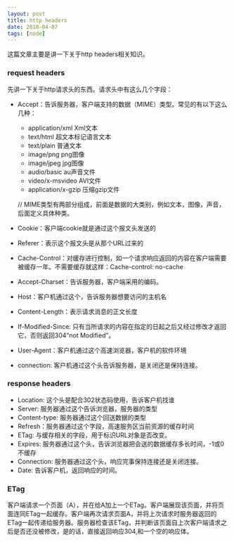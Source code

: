 ```yaml
---
layout: post
title: http headers
date: 2018-04-07
tags: [node]
---
```


这篇文章主要是讲一下关于http headers相关知识。


### request headers

先讲一下关于http请求头的东西。请求头中有这么几个字段：

- Accept：告诉服务器，客户端支持的数据（MIME）类型。常见的有以下这么几种：

    - application/xml Xml文本
    - text/html 超文本标记语言文本
    - text/plain 普通文本
    - image/png png图像
    - image/jpeg jpg图像
    - audio/basic au声音文件
    - video/x-msvideo AVI文件
    - application/x-gzip 压缩gzip文件

    // MIME类型有两部分组成，前面是数据的大类别，例如文本，图像，声音，后面定义具体种类。

- Cookie：客户端cookie就是通过这个报文头发送的
- Referer：表示这个报文头是从那个URL过来的
- Cache-Control：对缓存进行控制，如一个请求响应返回的内容在客户端需要被缓存一年。不需要缓存就这样：Cache-control: no-cache
- Accept-Charset：告诉服务器，客户端采用的编码。
- Host：客户机通过这个，告诉服务器想要访问的主机名
- Content-Length：表示请求消息的正文长度
- If-Modified-Since: 只有当所请求的内容在指定的日起之后又经过修改才返回它，否则返回304“not Modified”。
- User-Agent：客户机通过这个高速浏览器，客户机的软件环境
- connection: 客户机通过这个头告诉服务器，是关闭还是保持连接。

### response headers

- Location: 这个头是配合302状态码使用，告诉客户机找谁
- Server: 服务器通过这个告诉浏览器，服务器的类型
- Content-type: 服务器通过这个回送数据的类型
- Refresh：服务器通过这个字段，高速服务区当前资源的缓存时间
- ETag: 与缓存相关的字段，用于标识URL对象是否改变。
- Expires: 服务器通过这个头，告诉浏览器把会送的数据缓存多长时间，-1或0不缓存
- Connection: 服务器通过这个头，响应完事保持连接还是关闭连接。
- Date: 告诉客户机，返回响应的时间。

### ETag

客户端请求一个页面（A），并在给A加上一个ETag。客户端展现该页面，并将页面连同ETag一起缓存。客户端再次请求页面A，并将上次请求时服务器返回的ETag一起传递给服务器。服务器检查该ETag，并判断该页面自上次客户端请求之后是否还没被修改，是的话，直接返回响应304,和一个空的响应体。